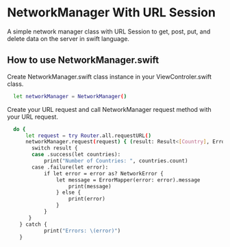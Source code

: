 # NetworkManager With URL Session

A simple network manager class with URL Session to get, post, put, and delete data on the server in swift language.

## How to use NetworkManager.swift

Create NetworkManager.swift class instance in your ViewControler.swift class. 

```bash
  let networkManager = NetworkManager()
```

Create your URL request and call NetworkManager request method with your URL request.
```bash
  do {
      let request = try Router.all.requestURL()
      networkManager.request(request) { (result: Result<[Country], Error>) in
        switch result {
        case .success(let countries):
            print("Number of Countries: ", countries.count)
        case .failure(let error):
            if let error = error as? NetworkError {
                let message = ErrorMapper(error: error).message
                    print(message)
                } else {
                    print(error)
                }
            }
       }        
    } catch {
            print("Errors: \(error)")
    }
```

